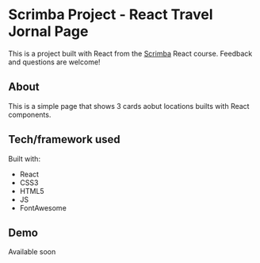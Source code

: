 # Scrimba Project - React Travel Jornal Page

This is a project built with React from the [Scrimba](https://scrimba.com/learn/learnreact) React course. Feedback and questions are welcome!

## About
This is a simple page that shows 3 cards aobut locations builts with React components.

## Tech/framework used
Built with:
* React
* CSS3
* HTML5
* JS
* FontAwesome

## Demo
Available soon